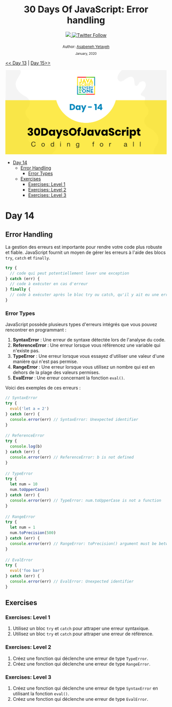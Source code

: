 <div align="center">
  <h1> 30 Days Of JavaScript: Error handling</h1>
  <a class="header-badge" target="_blank" href="https://www.linkedin.com/in/asabeneh/">
  <img src="https://img.shields.io/badge/style--5eba00.svg?label=LinkedIn&logo=linkedin&style=social">
  </a>
  <a class="header-badge" target="_blank" href="https://twitter.com/Asabeneh">
  <img alt="Twitter Follow" src="https://img.shields.io/twitter/follow/asabeneh?style=social">
  </a>

<sub>Author:
<a href="https://www.linkedin.com/in/asabeneh/" target="_blank">Asabeneh Yetayeh</a><br>
<small> January, 2020</small>
</sub>

</div>

[<< Day 13](../13_Day_Console_object_methods/13_day_console_object_methods.md) | [Day 15>>](../15_Day_Classes/15_day_classes.md)

![Thirty Days Of JavaScript](../images/banners/day_1_14.png)

- [Day 14](#day-14)
  - [Error Handling](#error-handling)
    - [Error Types](#error-types)
  - [Exercises](#exercises)
    - [Exercises: Level 1](#exercises-level-1)
    - [Exercises: Level 2](#exercises-level-2)
    - [Exercises: Level 3](#exercises-level-3)

# Day 14

## Error Handling

La gestion des erreurs est importante pour rendre votre code plus robuste et fiable. JavaScript fournit un moyen de gérer les erreurs à l'aide des blocs `try`, `catch` et `finally`.

```js
try {
  // code qui peut potentiellement lever une exception
} catch (err) {
  // code à exécuter en cas d'erreur
} finally {
  // code à exécuter après le bloc try ou catch, qu'il y ait eu une erreur ou non
}
```

### Error Types

JavaScript possède plusieurs types d'erreurs intégrés que vous pouvez rencontrer en programmant :

1. **SyntaxError** : Une erreur de syntaxe détectée lors de l'analyse du code.
2. **ReferenceError** : Une erreur lorsque vous référencez une variable qui n'existe pas.
3. **TypeError** : Une erreur lorsque vous essayez d'utiliser une valeur d'une manière qui n'est pas permise.
4. **RangeError** : Une erreur lorsque vous utilisez un nombre qui est en dehors de la plage des valeurs permises.
5. **EvalError** : Une erreur concernant la fonction `eval()`.

Voici des exemples de ces erreurs :

```js
// SyntaxError
try {
  eval('let a = 2')
} catch (err) {
  console.error(err) // SyntaxError: Unexpected identifier
}

// ReferenceError
try {
  console.log(b)
} catch (err) {
  console.error(err) // ReferenceError: b is not defined
}

// TypeError
try {
  let num = 10
  num.toUpperCase()
} catch (err) {
  console.error(err) // TypeError: num.toUpperCase is not a function
}

// RangeError
try {
  let num = 1
  num.toPrecision(500)
} catch (err) {
  console.error(err) // RangeError: toPrecision() argument must be between 1 and 100
}

// EvalError
try {
  eval('foo bar')
} catch (err) {
  console.error(err) // EvalError: Unexpected identifier
}
```

## Exercises

### Exercises: Level 1

1. Utilisez un bloc `try` et `catch` pour attraper une erreur syntaxique.
2. Utilisez un bloc `try` et `catch` pour attraper une erreur de référence.

### Exercises: Level 2

1. Créez une fonction qui déclenche une erreur de type `TypeError`.
2. Créez une fonction qui déclenche une erreur de type `RangeError`.

### Exercises: Level 3

1. Créez une fonction qui déclenche une erreur de type `SyntaxError` en utilisant la fonction `eval()`.
2. Créez une fonction qui déclenche une erreur de type `EvalError`.